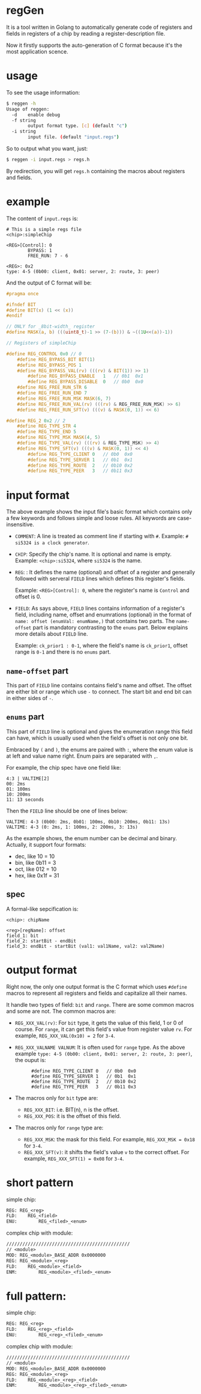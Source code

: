 # regGen

It is a tool written in Golang to automatically generate code of registers and
fields in registers of a chip by reading a register-description file.

Now it firstly supports the auto-generation of C format because it's the most
application scence.

# usage

To see the usage information:

```sh
$ reggen -h
Usage of reggen:
  -d    enable debug
  -f string
        output format type. [c] (default "c")
  -i string
        input file. (default "input.regs")
```

So to output what you want, just:

```sh
$ reggen -i input.regs > regs.h
```

By redirection, you will get `regs.h` containing the macros about registers and
fields.

# example

The content of `input.regs` is:

```
# This is a simple regs file
<chip>:simpleChip

<REG>[Control]: 0
        BYPASS: 1
        FREE_RUN: 7 - 6 

<REG>: 0x2
type: 4-5 (0b00: client, 0x01: server, 2: route, 3: peer)
```

And the output of C format will be:

```c
#pragma once

#ifndef BIT
#define BIT(x) (1 << (x))
#endif

// ONLY for _8bit-width_ register
#define MASK(a, b) (((uint8_t)-1 >> (7-(b))) & ~((1U<<(a))-1))

// Registers of simpleChip

#define REG_CONTROL 0x0 // 0
	#define REG_BYPASS_BIT BIT(1)
	#define REG_BYPASS_POS 1
	#define REG_BYPASS_VAL(rv) (((rv) & BIT(1)) >> 1)
		#define REG_BYPASS_ENABLE	1	// 0b1	0x1
		#define REG_BYPASS_DISABLE	0	// 0b0	0x0
	#define REG_FREE_RUN_STR 6
	#define REG_FREE_RUN_END 7
	#define REG_FREE_RUN_MSK MASK(6, 7)
	#define REG_FREE_RUN_VAL(rv) (((rv) & REG_FREE_RUN_MSK) >> 6)
	#define REG_FREE_RUN_SFT(v) (((v) & MASK(0, 1)) << 6)

#define REG_2 0x2 // 2
	#define REG_TYPE_STR 4
	#define REG_TYPE_END 5
	#define REG_TYPE_MSK MASK(4, 5)
	#define REG_TYPE_VAL(rv) (((rv) & REG_TYPE_MSK) >> 4)
	#define REG_TYPE_SFT(v) (((v) & MASK(0, 1)) << 4)
		#define REG_TYPE_CLIENT	0	// 0b0	0x0
		#define REG_TYPE_SERVER	1	// 0b1	0x1
		#define REG_TYPE_ROUTE	2	// 0b10	0x2
		#define REG_TYPE_PEER	3	// 0b11	0x3
```

# input format

The above example shows the input file's basic format which contains only a few
keywords and follows simple and loose rules. All keywords are case-insensitive.

- `COMMENT`: A line is treated as comment line if starting with `#`.
  Example: `# si5324 is a clock generator`.

- `CHIP`: Specify the chip's name. It is optional and name is empty.
  Example: `<chip>:si5324`, where `si5324` is the name.
  
- `REG`: : It defines the name (optional) and offset of a register and generally
  followed with serveral `FIELD` lines which defines this register's fields.
  
  Example: `<REG>[Control]: 0`, where the register's name is `Control` and offset is 0.
  
- `FIELD`: As says above, `FIELD` lines contains information of a register's
  field, including name, offset and enumrations (optional) in the format of
  `name: offset (enumVal: enumName,)` that contains two parts. The `name-offset`
  part is mandatory contrasting to the `enums` part. Below explains more details
  about `FIELD` line.
  
  Example: `ck_prior1 : 0-1`, where the field's name is `ck_prior1`, offset
  range is `0-1` and there is no `enums` part.
  
## `name-offset` part

This part of `FIELD` line contains contains field's name and offset. The offset
are either bit or range which use `-` to connect. The start bit and end bit can
in either sides of `-`.
  
## `enums` part

This part of `FIELD` line is optional and gives the enumeration range this
field can have, which is usually used when the field's offset is not only one
bit.

Embraced by `(` and `)`, the enums are paired with `:`, where the enum value 
is at left and value name right. Enum pairs are separated with `,`.

For example, the chip spec have one field like:

```
4:3 | VALTIME[2]
00: 2ms
01: 100ms
10: 200ms
11: 13 seconds
```

Then the `FIELD` line should be one of lines below:
```
VALTIME: 4-3 (0b00: 2ms, 0b01: 100ms, 0b10: 200ms, 0b11: 13s)
VALTIME: 4-3 (0: 2ms, 1: 100ms, 2: 200ms, 3: 13s)
```

As the example shows, the enum number can be decimal and binary. Actually, it
support four formats:

- dec, like 10 = 10
- bin, like 0b11 = 3
- oct, like 012 = 10
- hex, like 0x1f = 31

## spec

A formal-like sepcification is:

```
<chip>: chipName

<reg>[regName]: offset
field_1: bit
field_2: startBit - endBit
field_3: endBit - startBit (val1: val1Name, val2: val2Name)
```

# output format

Right now, the only one output format is the C format which uses `#define`
macros to represent all registers and fields and capitalize all their names.

It handle two types of field: `bit` and `range`. There are some common macros and
some are not. The common macros are:

- `REG_XXX_VAL(rv)`: For `bit` type, it gets the value of this field, 1 or 0 of
  course. For `range`, it can get this field's value from register value `rv`.
  For example, `REG_XXX_VAL(0x10) = 2` for `3-4`.

- `REG_XXX_VALNAME VALNUM`: It is often used for `range` type. As the above
  example `type: 4-5 (0b00: client, 0x01: server, 2: route, 3: peer)`, the ouput
  is:
  ```
		#define REG_TYPE_CLIENT	0	// 0b0	0x0
		#define REG_TYPE_SERVER	1	// 0b1	0x1
		#define REG_TYPE_ROUTE	2	// 0b10	0x2
		#define REG_TYPE_PEER	3	// 0b11	0x3
  ```

- The macros only for `bit` type are:
	- `REG_XXX_BIT`: i.e. BIT(n), n is the offset.
	- `REG_XXX_POS`: it is the offset of this field.

- The macros only for `range` type are:
	- `REG_XXX_MSK`: the mask for this field. For example, `REG_XXX_MSK = 0x18`
	  for `3-4`.
	- `REG_XXX_SFT(v)`: it shifts the field's value `v` to the correct offset.
	  For example, `REG_XXX_SFT(1) = 0x08` for `3-4`.
	  
# short  pattern
simple chip:

```txt
REG: REG_<reg>
FLD:	REG_<field>
ENU:		REG_<filed>_<enum>
```

complex chip with module:

```txt
//////////////////////////////////////////////
// <module>
MOD: REG_<module>_BASE_ADDR 0x0000000
REG: REG_<module>_<reg>
FLD: 	REG_<module>_<field>
ENM: 		REG_<module>_<filed>_<enum>
```

# full pattern:
simple chip:
```txt
REG: REG_<reg>
FLD:	REG_<reg>_<field>
ENU:		REG_<reg>_<filed>_<enum>
```

complex chip with module:

```txt
//////////////////////////////////////////////
// <module>
MOD: REG_<module>_BASE_ADDR 0x0000000
REG: REG_<module>_<reg>
FLD:	REG_<module>_<reg>_<field>
ENM:		REG_<module>_<reg>_<filed>_<enum>
```

